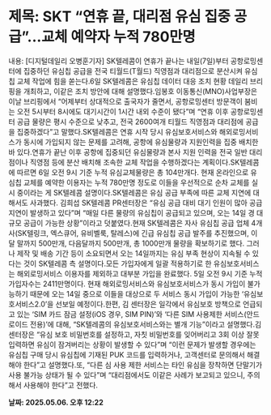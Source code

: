 # **제목: SKT “연휴 끝, 대리점 유심 집중 공급”...교체 예약자 누적 780만명**

  내용: [디지털데일리 오병훈기자] SK텔레콤이 연휴가 끝나는 내일(7일)부터 공항로밍센터에 집중하던 유심칩 공급을 전국 티월드(T월드) 직영점과 대리점으로 분산시켜 유심칩 교체 작업에 힘을 쏟는다.6일 SK텔레콤은 유심칩 데이터 대응 조치 현황 데일리 브리핑을 개최하고, 이같은 조치 방안에 대해 설명했다.임봉호 이동통신(MNO)사업부장은 이날 브리핑에서 “어제부터 상대적으로 출국자가 줄면서, 공항로밍센터 방문객이 붐비는 오전 5시부터 8시에도 대기시간이 1시간 내외 수준이 됐다”며 “연휴 이후 공항로밍센터 공급 물량은 평시 수준으로 낮추고, 전국 2600여개 티월드 직영점과 대리점에 공급을 집중하겠다”고 말했다.SK텔레콤은 연휴 시작 당시 유심보호서비스와 해외로밍서비스가 동시에 가입되지 않는 문제를 고려해, 공항에 유심물량과 지원인력을 집중 배치한 바 있다.연휴가 끝난 이후 공항에 집중되던 유심물량과 본사 지원 인력을 전국 일반 대리점이나 직영점 등에 분산 배치해 조속한 교체 작업을 수행하겠다는 계획이다.SK텔레콤에 따르면 6일 오전 9시 기준 누적 유심교체물량은 총 104만개다. 현재 온라인으로 유심칩 교체를 예약한 이용자는 누적 780만명 정도로 이들을 우선적으로 순차 교체를 실시 중이라는 게 SK텔레콤 설명이다.SK텔레콤은 유심 공급 부족에 따른 교체 지연에 대해서도 사과했다. 김희섭 SK텔레콤 PR센터장은 “유심 공급 대비 대기 인원이 많아 공급 지연이 발생하고 있다”며 “매일 다른 물량의 유심칩이 공급되고 있으며, 오는 14일 경 대규모 공급이 가능한 상황”이라고 덧붙였다.현재 SK텔레콤은 자사 유심칩 공급 업체 4개사(SK텔링크, 엑스큐어, 유비벨룩, 탈레스)에 긴급 유심칩 공급 발주를 추진했으며, 이달 말까지 500만개, 다음달까지 500만개, 총 1000만개 물량을 확보하기로 했다. 그러나 제작 및 배송 기간 등이 소요되면서 오는 14일까지는 유심 부족 현상이 지속될 수 있다는 것이 SK텔레콤 측 설명이다.모든 가입자에게 일괄 적용하기로 한 유심보호서비스는 해외로밍서비스 이용자를 제외하고 대부분 가입을 완료했다. 5일 오전 9시 기준 누적 가입자수는 2411만명이다. 현재 해외로밍서비스와 유심보호서비스가 동시 가입이 불가능하기 때문에 오는 14일 중으로 이들을 대상으로 두 서비스 동시 가입이 가능한 ‘유심보호서비스2.0’을 선보일 예정이다.한편, 김 센터장은 일각에서 유심보호 방책으로 언급되고 있는 ‘SIM 카드 잠금 설정(iOS 경우, SIM PIN)’와 ‘다른 SIM 사용제한 서비스(안드로이드 전용)’에 대해, “SK텔레콤의 유심보호서비스와는 별개 기능”이라고 설명했다.김 센터장은 “유심 보호 비밀번호를 설정하고, 자칫 비밀번호를 잊어버리고 3회 이상 잘못 입력하면 유심이 잠겨버리는 상황이 발생할 수 있다”며 “이런 문제가 발생할 경우에는 유심칩 구매 당시 유심칩에 기재된 PUK 코드를 입력하거나, 고객센터로 문의해서 해결해야 한다”고 설명했다.또, “다른 심 사용 제한 서비스는 타인 유심을 장착하면 단말기가 사용 불가능 상태가 될 수 있다”며 “대리점에서도 이같은 사례가 보고되고 있으니, 주의해서 사용해야 한다”고 전했다.

  **날짜: 2025.05.06. 오후 12:22**